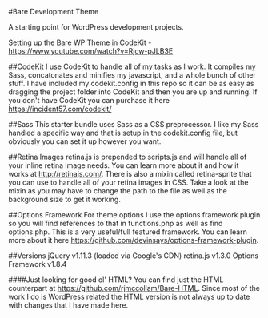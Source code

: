 #Bare Development Theme

A starting point for WordPress development projects.

Setting up the Bare WP Theme in CodeKit - https://www.youtube.com/watch?v=Rjcw-pJLB3E

##CodeKit
I use CodeKit to handle all of my tasks as I work. It compiles my Sass, concatonates and minifies my javascript, and a whole bunch of other stuff. I have included my codekit.config in this repo so it can be as easy as dragging the project folder into CodeKit and then you are up and running. If you don't have CodeKit you can purchase it here https://incident57.com/codekit/

##Sass
This starter bundle uses Sass as a CSS preprocessor. I like my Sass handled a specific way and that is setup in the codekit.config file, but obviously you can set it up however you want.

##Retina Images
retina.js is prepended to scripts.js and will handle all of your inline retina image needs. You can learn more about it and how it works at http://retinajs.com/. There is also a mixin called retina-sprite that you can use to handle all of your retina images in CSS. Take a look at the mixin as you may have to change the path to the file as well as the background size to get it working.

##Options Framework
For theme options I use the options framework plugin so you will find references to that in functions.php as well as find options.php. This is a very useful/full featured framework. You can learn more about it here https://github.com/devinsays/options-framework-plugin.

##Versions
jQuery v1.11.3 (loaded via Google's CDN)
retina.js v1.3.0
Options Framework v1.8.4

####Just looking for good ol' HTML?
You can find just the HTML counterpart at https://github.com/rjmccollam/Bare-HTML. Since most of the work I do is WordPress related the HTML version is not always up to date with changes that I have made here.